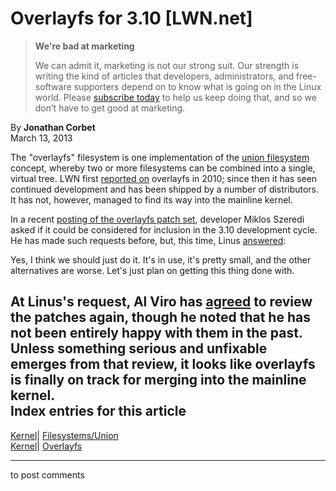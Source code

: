 # Overlayfs for 3.10 [LWN.net]

> **We're bad at marketing**
> 
> We can admit it, marketing is not our strong suit. Our strength is writing the kind of articles that developers, administrators, and free-software supporters depend on to know what is going on in the Linux world. Please [subscribe today](/Promo/nsn-bad/subscribe) to help us keep doing that, and so we don’t have to get good at marketing. 

By **Jonathan Corbet**  
March 13, 2013 

The "overlayfs" filesystem is one implementation of the [union filesystem](/Articles/324291/) concept, whereby two or more filesystems can be combined into a single, virtual tree. LWN first [reported on](/Articles/403012/) overlayfs in 2010; since then it has seen continued development and has been shipped by a number of distributors. It has not, however, managed to find its way into the mainline kernel. 

In a recent [posting of the overlayfs patch set](/Articles/542551/), developer Miklos Szeredi asked if it could be considered for inclusion in the 3.10 development cycle. He has made such requests before, but, this time, Linus [answered](/Articles/542709/): 

Yes, I think we should just do it. It's in use, it's pretty small, and the other alternatives are worse. Let's just plan on getting this thing done with. 

At Linus's request, Al Viro has [agreed](/Articles/542710/) to review the patches again, though he noted that he has not been entirely happy with them in the past. Unless something serious and unfixable emerges from that review, it looks like overlayfs is finally on track for merging into the mainline kernel.  
Index entries for this article  
---  
[Kernel](/Kernel/Index)| [Filesystems/Union](/Kernel/Index#Filesystems-Union)  
[Kernel](/Kernel/Index)| [Overlayfs](/Kernel/Index#Overlayfs)  
  


* * *

to post comments 

